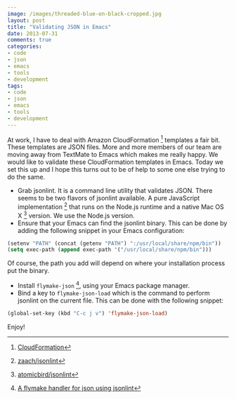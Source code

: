 ```yaml
---
image: /images/threaded-blue-on-black-cropped.jpg
layout: post
title: "Validating JSON in Emacs"
date: 2013-07-31
comments: true
categories:
- code
- json
- emacs
- tools
- development
tags:
- code
- json
- emacs
- tools
- development
---
```

At work, I have to deal with Amazon CloudFormation [^1] templates a fair bit. These templates are JSON files. More and more members of our team are moving away from TextMate to Emacs which makes me really happy. We would like to validate these CloudFormation templates in Emacs. Today we set this up and I hope this turns out to be of help to some one else trying to do the same.

<!--more-->

* Grab jsonlint. It is a command line utility that validates JSON. There seems to be two flavors of jsonlint available. A pure JavaScript implementation [^2] that runs on the Node.js runtime and a native Mac OS X [^3] version. We use the Node.js version.
* Ensure that your Emacs can find the jsonlint binary. This can be done by adding the following snippet in your Emacs configuration:
```cl
(setenv "PATH" (concat (getenv "PATH") ":/usr/local/share/npm/bin"))
(setq exec-path (append exec-path '("/usr/local/share/npm/bin")))
```
Of course, the path you add will depend on where your installation process put the binary.

* Install `flymake-json` [^4], using your Emacs package manager.
* Bind a key to `flymake-json-load` which is the command to perform jsonlint on the current file. This can be done with the following snippet:
```cl
(global-set-key (kbd "C-c j v") 'flymake-json-load)
```

Enjoy!

[^1]: [CloudFormation](http://aws.amazon.com/cloudformation/)
[^2]: [zaach/jsonlint](https://github.com/zaach/jsonlint)
[^3]: [atomicbird/jsonlint](https://github.com/atomicbird/jsonlint)
[^4]: [A flymake handler for json using jsonlint](http://marmalade-repo.org/packages/flymake-json)
